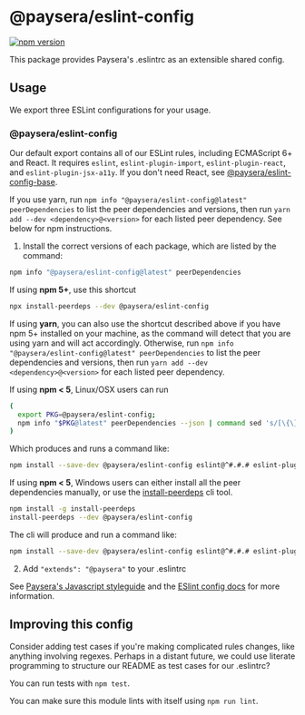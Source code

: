 # @paysera/eslint-config

[![npm version](https://badge.fury.io/js/%40paysera%2Feslint-config.svg)](http://badge.fury.io/js/%40paysera%2Feslint-config)

This package provides Paysera's .eslintrc as an extensible shared config.

## Usage

We export three ESLint configurations for your usage.

### @paysera/eslint-config

Our default export contains all of our ESLint rules, including ECMAScript 6+ and React. It requires `eslint`, `eslint-plugin-import`, `eslint-plugin-react`, and `eslint-plugin-jsx-a11y`. If you don't need React, see [@paysera/eslint-config-base](https://www.npmjs.com/package/@paysera/eslint-config-base).

If you use yarn, run `npm info "@paysera/eslint-config@latest" peerDependencies` to list the peer dependencies and versions, then run `yarn add --dev <dependency>@<version>` for each listed peer dependency. See below for npm instructions.

1. Install the correct versions of each package, which are listed by the command:

  ```sh
  npm info "@paysera/eslint-config@latest" peerDependencies
  ```

  If using **npm 5+**, use this shortcut

  ```sh
  npx install-peerdeps --dev @paysera/eslint-config
  ```

  If using **yarn**, you can also use the shortcut described above if you have npm 5+ installed on your machine, as the command will detect that you are using yarn and will act accordingly.
  Otherwise, run `npm info "@paysera/eslint-config@latest" peerDependencies` to list the peer dependencies and versions, then run `yarn add --dev <dependency>@<version>` for each listed peer dependency.

  If using **npm < 5**, Linux/OSX users can run

  ```sh
  (
    export PKG=@paysera/eslint-config;
    npm info "$PKG@latest" peerDependencies --json | command sed 's/[\{\},]//g ; s/: /@/g' | xargs npm install --save-dev "$PKG@latest"
  )
  ```

  Which produces and runs a command like:

  ```sh
  npm install --save-dev @paysera/eslint-config eslint@^#.#.# eslint-plugin-jsx-a11y@^#.#.# eslint-plugin-import@^#.#.# eslint-plugin-react@^#.#.#
  ```

  If using **npm < 5**, Windows users can either install all the peer dependencies manually, or use the [install-peerdeps](https://github.com/nathanhleung/install-peerdeps) cli tool.

  ```sh
  npm install -g install-peerdeps
  install-peerdeps --dev @paysera/eslint-config
  ```
  The cli will produce and run a command like:

  ```sh
  npm install --save-dev @paysera/eslint-config eslint@^#.#.# eslint-plugin-jsx-a11y@^#.#.# eslint-plugin-import@^#.#.# eslint-plugin-react@^#.#.#
  ```

2. Add `"extends": "@paysera"` to your .eslintrc

See [Paysera's Javascript styleguide](https://github.com/paysera/js-style-guide) and
the [ESlint config docs](https://eslint.org/docs/user-guide/configuring#extending-configuration-files)
for more information.

## Improving this config

Consider adding test cases if you're making complicated rules changes, like anything involving regexes. Perhaps in a distant future, we could use literate programming to structure our README as test cases for our .eslintrc?

You can run tests with `npm test`.

You can make sure this module lints with itself using `npm run lint`.
